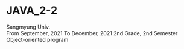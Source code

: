 # JAVA_2-2 
Sangmyung Univ. <br/>
From September, 2021 To December, 2021
2nd Grade, 2nd Semester <br/>
Object-oriented program
